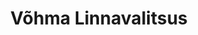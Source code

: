 ---
title: Võhma Linnavalitsus
maintainer_name: Angela Härm
maintainer_email: angela@vohma.ee
description: ''
---